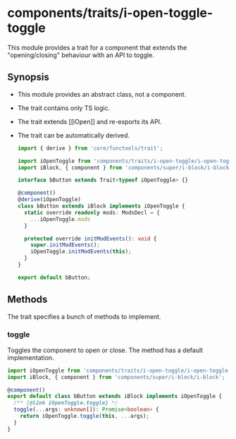 # components/traits/i-open-toggle-toggle

This module provides a trait for a component that extends the "opening/closing" behaviour with an API to toggle.

## Synopsis

* This module provides an abstract class, not a component.

* The trait contains only TS logic.

* The trait extends [[iOpen]] and re-exports its API.

* The trait can be automatically derived.

  ```typescript
  import { derive } from 'core/functools/trait';

  import iOpenToggle from 'components/traits/i-open-toggle/i-open-toggle';
  import iBlock, { component } from 'components/super/i-block/i-block';

  interface bButton extends Trait<typeof iOpenToggle> {}

  @component()
  @derive(iOpenToggle)
  class bButton extends iBlock implements iOpenToggle {
    static override readonly mods: ModsDecl = {
      ...iOpenToggle.mods
    }

    protected override initModEvents(): void {
      super.initModEvents();
      iOpenToggle.initModEvents(this);
    }
  }

  export default bButton;
  ```

## Methods

The trait specifies a bunch of methods to implement.

### toggle

Toggles the component to open or close.
The method has a default implementation.

```typescript
import iOpenToggle from 'components/traits/i-open-toggle/i-open-toggle';
import iBlock, { component } from 'components/super/i-block/i-block';

@component()
export default class bButton extends iBlock implements iOpenToggle {
  /** {@link iOpenToggle.toggle} */
  toggle(...args: unknown[]): Promise<boolean> {
    return iOpenToggle.toggle(this, ...args);
  }
}
```
